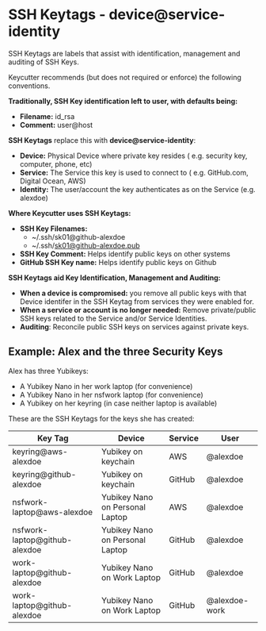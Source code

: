 # SSH Keytags - device@service-identity

SSH Keytags are labels that assist with identification, management and auditing of SSH Keys.

Keycutter recommends (but does not required or enforce) the following conventions.

**Traditionally, SSH Key identification left to user, with defaults being:**

- **Filename:** id_rsa
- **Comment:** user@host

**SSH Keytags** replace this with **device@service-identity**:

- **Device:** Physical Device where private key resides ( e.g. security key, computer, phone, etc)
- **Service:** The Service this key is used to connect to ( e.g. GitHub.com, Digital Ocean, AWS)
- **Identity:** The user/account the key authenticates as on the Service (e.g. alexdoe)

**Where Keycutter uses SSH Keytags:**

- **SSH Key Filenames:** 
    - ~/.ssh/sk01@github-alexdoe
    - ~/.ssh/sk01@github-alexdoe.pub
- **SSH Key Comment:**  Helps identify public keys on other systems
- **GitHub SSH Key name:** Helps identify public keys on Github

**SSH Keytags aid Key Identification, Management and Auditing:**

- **When a device is compromised:** you remove all public keys with that Device identifer in the SSH Keytag from services they were enabled for.
- **When a service or account is no longer needed:** Remove private/public SSH keys related to the Service and/or Service Identities.
- **Auditing**: Reconcile public SSH keys on services against private keys.

## Example: Alex and the three Security Keys

Alex has three Yubikeys:

- A Yubikey Nano in her work laptop (for convenience)
- A Yubikey Nano in her nsfwork laptop (for convenience)
- A Yubikey on her keyring (in case neither laptop is available)

These are the SSH Keytags for the keys she has created:

| Key Tag                       | Device                          | Service | User          |
| ----------------------------- | ------------------------------- | ------- | ------------- |
| keyring@aws-alexdoe           | Yubikey on keychain             | AWS     | @alexdoe      |
| keyring@github-alexdoe        | Yubikey on keychain             | GitHub  | @alexdoe      |
| nsfwork-laptop@aws-alexdoe    | Yubikey Nano on Personal Laptop | AWS     | @alexdoe      |
| nsfwork-laptop@github-alexdoe | Yubikey Nano on Personal Laptop | GitHub  | @alexdoe      |
| work-laptop@github-alexdoe    | Yubikey Nano on Work Laptop     | GitHub  | @alexdoe      |
| work-laptop@github-alexdoe    | Yubikey Nano on Work Laptop     | GitHub  | @alexdoe-work |

